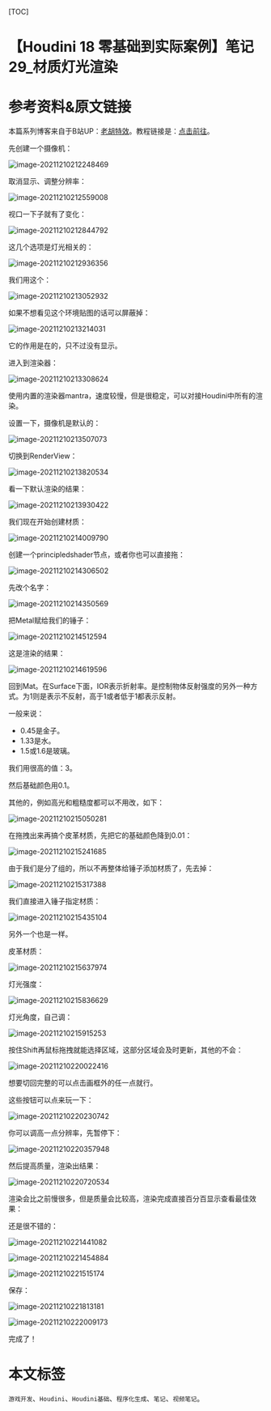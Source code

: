 [TOC]

# 【Houdini 18 零基础到实际案例】笔记 29_材质灯光渲染

# 参考资料&原文链接

本篇系列博客来自于B站UP：[老胡特效](https://space.bilibili.com/324928136)。教程链接是：[点击前往](https://www.bilibili.com/video/BV1Hi4y187Ww)。

先创建一个摄像机：

![image-20211210212248469](https://sin998-blog-image.oss-cn-beijing.aliyuncs.com/images/202112102122751.png)

取消显示、调整分辨率：

![image-20211210212559008](https://sin998-blog-image.oss-cn-beijing.aliyuncs.com/images/202112102126211.png)

视口一下子就有了变化：

![image-20211210212844792](https://sin998-blog-image.oss-cn-beijing.aliyuncs.com/images/202112102128663.png)

这几个选项是灯光相关的：

![image-20211210212936356](https://sin998-blog-image.oss-cn-beijing.aliyuncs.com/images/202112102129584.png)

我们用这个：

![image-20211210213052932](https://sin998-blog-image.oss-cn-beijing.aliyuncs.com/images/202112102130269.png)

如果不想看见这个环境贴图的话可以屏蔽掉：

![image-20211210213214031](https://sin998-blog-image.oss-cn-beijing.aliyuncs.com/images/202112102132388.png)

它的作用是在的，只不过没有显示。

进入到渲染器：

![image-20211210213308624](https://sin998-blog-image.oss-cn-beijing.aliyuncs.com/images/202112102133630.png)

使用内置的渲染器mantra，速度较慢，但是很稳定，可以对接Houdini中所有的渲染。

设置一下，摄像机是默认的：

![image-20211210213507073](https://sin998-blog-image.oss-cn-beijing.aliyuncs.com/images/202112102135941.png)

切换到RenderView：

![image-20211210213820534](https://sin998-blog-image.oss-cn-beijing.aliyuncs.com/images/202112102138536.png)

看一下默认渲染的结果：

![image-20211210213930422](https://sin998-blog-image.oss-cn-beijing.aliyuncs.com/images/202112102139878.png)

我们现在开始创建材质：

![image-20211210214009790](https://sin998-blog-image.oss-cn-beijing.aliyuncs.com/images/202112102140020.png)

创建一个principledshader节点，或者你也可以直接拖：

![image-20211210214306502](https://sin998-blog-image.oss-cn-beijing.aliyuncs.com/images/202112102143318.png)

先改个名字：

![image-20211210214350569](https://sin998-blog-image.oss-cn-beijing.aliyuncs.com/images/202112102143979.png)

把Metal赋给我们的锤子：

![image-20211210214512594](https://sin998-blog-image.oss-cn-beijing.aliyuncs.com/images/202112102145869.png)

这是渲染的结果：

![image-20211210214619596](https://sin998-blog-image.oss-cn-beijing.aliyuncs.com/images/202112102146862.png)

回到Mat。在Surface下面，IOR表示折射率。是控制物体反射强度的另外一种方式。为1则是表示不反射，高于1或者低于1都表示反射。

一般来说：

- 0.45是金子。
- 1.33是水。
- 1.5或1.6是玻璃。

我们用很高的值：3。

然后基础颜色用0.1。

其他的，例如高光和粗糙度都可以不用改，如下：

![image-20211210215050281](https://sin998-blog-image.oss-cn-beijing.aliyuncs.com/images/202112102150183.png)

在拖拽出来再搞个皮革材质，先把它的基础颜色降到0.01：

![image-20211210215241685](https://sin998-blog-image.oss-cn-beijing.aliyuncs.com/images/202112102152487.png)

由于我们是分了组的，所以不再整体给锤子添加材质了，先去掉：

![image-20211210215317388](https://sin998-blog-image.oss-cn-beijing.aliyuncs.com/images/202112102153130.png)

我们直接进入锤子指定材质：

![image-20211210215435104](https://sin998-blog-image.oss-cn-beijing.aliyuncs.com/images/202112102154503.png)

另外一个也是一样。

皮革材质：

![image-20211210215637974](https://sin998-blog-image.oss-cn-beijing.aliyuncs.com/images/202112102156191.png)

灯光强度：

![image-20211210215836629](https://sin998-blog-image.oss-cn-beijing.aliyuncs.com/images/202112102158856.png)

灯光角度，自己调：

![image-20211210215915253](https://sin998-blog-image.oss-cn-beijing.aliyuncs.com/images/202112102159589.png)

按住Shift再鼠标拖拽就能选择区域，这部分区域会及时更新，其他的不会：

![image-20211210220022416](https://sin998-blog-image.oss-cn-beijing.aliyuncs.com/images/202112102200845.png)

想要切回完整的可以点击画框外的任一点就行。

这些按钮可以点来玩一下：

![image-20211210220230742](https://sin998-blog-image.oss-cn-beijing.aliyuncs.com/images/202112102202769.png)

你可以调高一点分辨率，先暂停下：

![image-20211210220357948](https://sin998-blog-image.oss-cn-beijing.aliyuncs.com/images/202112102203831.png)

然后提高质量，渲染出结果：

![image-20211210220720534](https://sin998-blog-image.oss-cn-beijing.aliyuncs.com/images/202112102207750.png)

渲染会比之前慢很多，但是质量会比较高，渲染完成直接百分百显示查看最佳效果：

还是很不错的：

![image-20211210221441082](https://sin998-blog-image.oss-cn-beijing.aliyuncs.com/images/202112102214145.png)

![image-20211210221454884](https://sin998-blog-image.oss-cn-beijing.aliyuncs.com/images/202112102214654.png)

![image-20211210221515174](https://sin998-blog-image.oss-cn-beijing.aliyuncs.com/images/202112102215990.png)

保存：

![image-20211210221813181](https://sin998-blog-image.oss-cn-beijing.aliyuncs.com/images/202112102218316.png)

![image-20211210222009173](https://sin998-blog-image.oss-cn-beijing.aliyuncs.com/images/202112102220132.png)

完成了！

# 本文标签

`游戏开发`、`Houdini`、`Houdini基础`、`程序化生成`、`笔记`、`视频笔记`。
